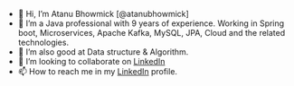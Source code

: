 - 👋 Hi, I’m Atanu Bhowmick [@atanubhowmick]
- 👀 I’m a Java professional with 9 years of experience. Working in Spring boot, Microservices, Apache Kafka, MySQL, JPA, Cloud and the related technologies.
- 🌱 I’m also good at Data structure & Algorithm. 
- 💞️ I’m looking to collaborate on [LinkedIn](https://www.linkedin.com/in/atanubhowmick)
- 📫 How to reach me in my [LinkedIn](https://www.linkedin.com/in/atanubhowmick) profile.

<!---
atanubhowmick/atanubhowmick is a ✨ special ✨ repository because its `README.md` (this file) appears on your GitHub profile.
You can click the Preview link to take a look at your changes.
--->
